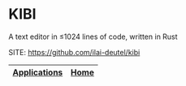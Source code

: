 # KIBI

 A text editor in ≤1024 lines of code, written in Rust

 SITE: https://github.com/ilai-deutel/kibi

 | [Applications](https://portable-linux-apps.github.io/apps.html) | [Home](https://portable-linux-apps.github.io)
 | --- | --- |
